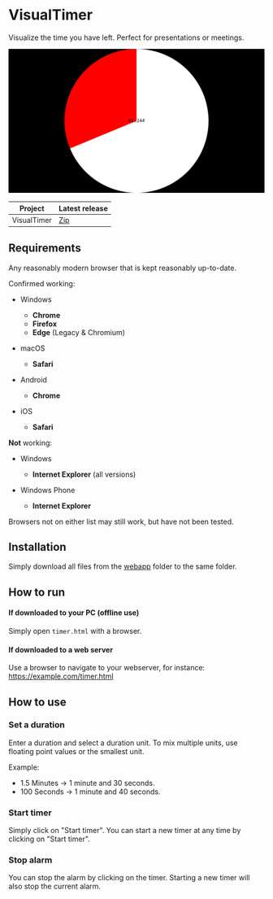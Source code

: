 # VisualTimer
Visualize the time you have left. Perfect for presentations or meetings.

![Screenshot][screen]

| Project       | Latest release |
| ------------- | -------------- |
| VisualTimer   | [Zip][release] |

## Requirements
Any reasonably modern browser that is kept reasonably up-to-date.

Confirmed working:

- Windows
  - **Chrome**
  - **Firefox**
  - **Edge** (Legacy & Chromium)

- macOS
  - **Safari**

- Android
  - **Chrome**

- iOS
  - **Safari**

**Not** working:
- Windows
  - **Internet Explorer** (all versions)

- Windows Phone
  - **Internet Explorer**

Browsers not on either list may still work, but have not been tested.

## Installation
Simply download all files from the [webapp](webapp) folder to the same folder.

## How to run
#### If downloaded to your PC (offline use)
Simply open `timer.html` with a browser.

#### If downloaded to a web server
Use a browser to navigate to your webserver, for instance: https://example.com/timer.html

## How to use
### Set a duration
Enter a duration and select a duration unit. To mix multiple units, use floating point values or the smallest unit.

Example:
- 1.5 Minutes -> 1 minute and 30 seconds.
- 100 Seconds -> 1 minute and 40 seconds.

### Start timer
Simply click on "Start timer". You can start a new timer at any time by clicking on "Start timer".

### Stop alarm
You can stop the alarm by clicking on the timer. Starting a new timer will also stop the current alarm.


  [screen]: screenshot.png
  [release]: https://github.com/Nolonar/VisualTimer/releases/latest/download/webapp.zip

